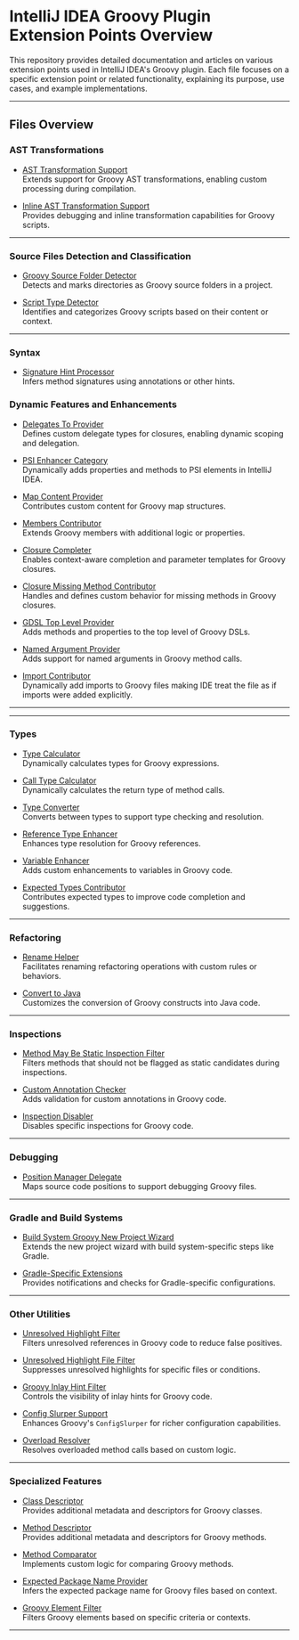 # IntelliJ IDEA Groovy Plugin Extension Points Overview

This repository provides detailed documentation and articles on various extension points used in IntelliJ IDEA's Groovy plugin. Each file focuses on a specific extension point or related functionality, explaining its purpose, use cases, and example implementations.

---

## Files Overview

### AST Transformations
- [AST Transformation Support](./extensionPoints/astTransformationSupport.md)  
  Extends support for Groovy AST transformations, enabling custom processing during compilation.

- [Inline AST Transformation Support](./extensionPoints/inlineASTTransformationSupport.md)  
  Provides debugging and inline transformation capabilities for Groovy scripts.

---

### Source Files Detection and Classification
- [Groovy Source Folder Detector](./extensionPoints/groovySourceFolderDetector.md)  
  Detects and marks directories as Groovy source folders in a project.

- [Script Type Detector](./extensionPoints/scriptTypeDetector.md)  
  Identifies and categorizes Groovy scripts based on their content or context.

---

### Syntax
- [Signature Hint Processor](./extensionPoints/signatureHintProcessor.md)  
  Infers method signatures using annotations or other hints.

### Dynamic Features and Enhancements
- [Delegates To Provider](./extensionPoints/delegatesToProvider.md)  
  Defines custom delegate types for closures, enabling dynamic scoping and delegation.

- [PSI Enhancer Category](./extensionPoints/psiEnhancerCategory.md)  
  Dynamically adds properties and methods to PSI elements in IntelliJ IDEA.

- [Map Content Provider](./extensionPoints/mapContentProvider.md)  
  Contributes custom content for Groovy map structures.

- [Members Contributor](./extensionPoints/membersContributor.md)  
  Extends Groovy members with additional logic or properties.

- [Closure Completer](./extensionPoints/closureCompleter.md)  
  Enables context-aware completion and parameter templates for Groovy closures.

- [Closure Missing Method Contributor](./extensionPoints/closureMissingMethodContributor.md)  
  Handles and defines custom behavior for missing methods in Groovy closures.

- [GDSL Top Level Provider](./extensionPoints/gdslTopLevelProvider.md)  
  Adds methods and properties to the top level of Groovy DSLs.

- [Named Argument Provider](./extensionPoints/namedArgumentProvider.md)  
  Adds support for named arguments in Groovy method calls.

- [Import Contributor](./extensionPoints/importContributor.md)  
  Dynamically add imports to Groovy files making IDE treat the file as if imports were added explicitly.

---

---

### Types

- [Type Calculator](./extensionPoints/typeCalculator.md)  
  Dynamically calculates types for Groovy expressions.

- [Call Type Calculator](./extensionPoints/callTypeCalculator.md)  
  Dynamically calculates the return type of method calls.  

- [Type Converter](./extensionPoints/typeConverter.md)  
  Converts between types to support type checking and resolution.

- [Reference Type Enhancer](./extensionPoints/referenceTypeEnhancer.md)  
  Enhances type resolution for Groovy references.

- [Variable Enhancer](./extensionPoints/variableEnhancer.md)  
  Adds custom enhancements to variables in Groovy code.

- [Expected Types Contributor](./extensionPoints/expectedTypesContributor.md)  
  Contributes expected types to improve code completion and suggestions.

---

### Refactoring
- [Rename Helper](./extensionPoints/renameHelper.md)  
  Facilitates renaming refactoring operations with custom rules or behaviors.

- [Convert to Java](./extensionPoints/convertToJava.md)  
  Customizes the conversion of Groovy constructs into Java code.

---

### Inspections

- [Method May Be Static Inspection Filter](./extensionPoints/methodMayBeStaticInspectionFilter.md)  
  Filters methods that should not be flagged as static candidates during inspections.

- [Custom Annotation Checker](./extensionPoints/customAnnotationChecker.md)  
  Adds validation for custom annotations in Groovy code.

- [Inspection Disabler](./extensionPoints/inspectionDisabler.md)  
  Disables specific inspections for Groovy code.

---

### Debugging
- [Position Manager Delegate](./extensionPoints/positionManagerDelegate.md)  
  Maps source code positions to support debugging Groovy files.

---

### Gradle and Build Systems
- [Build System Groovy New Project Wizard](./extensionPoints/buildSystemGroovyNewProjectWizard.md)  
  Extends the new project wizard with build system-specific steps like Gradle.

- [Gradle-Specific Extensions](./extensionPoints/groovyFrameworkConfigNotification.md)  
  Provides notifications and checks for Gradle-specific configurations.

---



### Other Utilities
- [Unresolved Highlight Filter](./extensionPoints/unresolvedHighlightFilter.md)  
  Filters unresolved references in Groovy code to reduce false positives.

- [Unresolved Highlight File Filter](./extensionPoints/unresolvedHighlightFileFilter.md)  
  Suppresses unresolved highlights for specific files or conditions.

- [Groovy Inlay Hint Filter](./extensionPoints/groovyInlayHintFilter.md)  
  Controls the visibility of inlay hints for Groovy code.

- [Config Slurper Support](./extensionPoints/configSlurperSupport.md)  
  Enhances Groovy's `ConfigSlurper` for richer configuration capabilities.

- [Overload Resolver](./extensionPoints/overloadResolver.md)  
  Resolves overloaded method calls based on custom logic.

---

### Specialized Features
- [Class Descriptor](./extensionPoints/classDescriptor.md)  
  Provides additional metadata and descriptors for Groovy classes.

- [Method Descriptor](./extensionPoints/methodDescriptor.md)  
  Provides additional metadata and descriptors for Groovy methods.

- [Method Comparator](./extensionPoints/methodComparator.MD)  
  Implements custom logic for comparing Groovy methods.

- [Expected Package Name Provider](./extensionPoints/expectedPackageNameProvider.md)  
  Infers the expected package name for Groovy files based on context.

- [Groovy Element Filter](./extensionPoints/groovyElementFilter.md)  
  Filters Groovy elements based on specific criteria or contexts.

---

